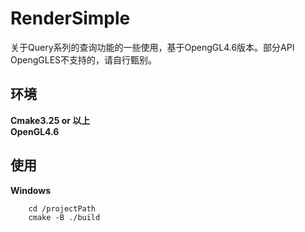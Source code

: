 # RenderSimple
关于Query系列的查询功能的一些使用，基于OpengGL4.6版本。部分API OpengGLES不支持的，请自行甄别。

## 环境
**Cmake3.25 or 以上**  
**OpenGL4.6**

## 使用
**Windows**
```    
    cd /projectPath
    cmake -B ./build
```